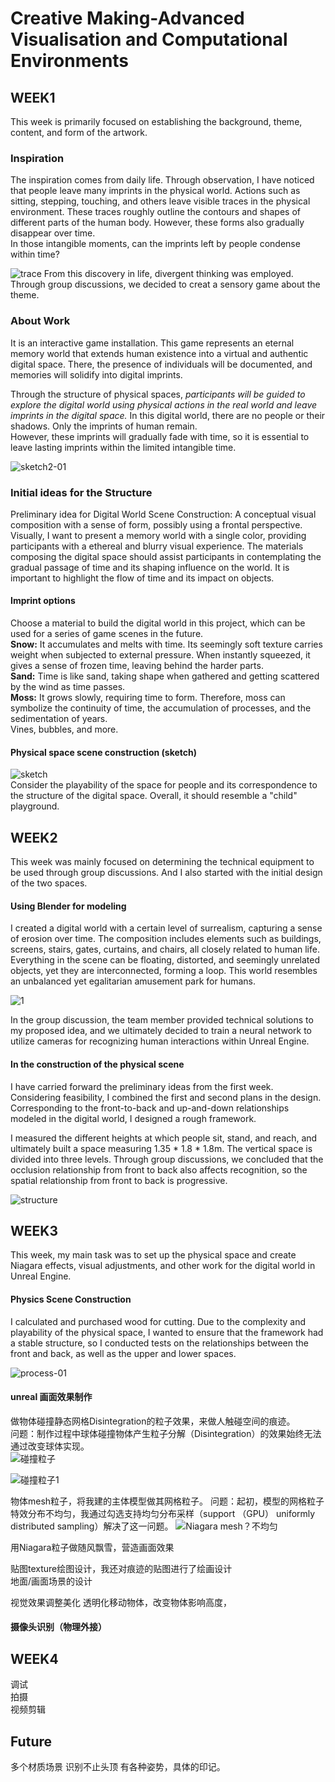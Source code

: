 # Creative Making-Advanced Visualisation and Computational Environments
## WEEK1
This week is primarily focused on establishing the background, theme, content, and form of the artwork.

### Inspiration  
The inspiration comes from daily life. Through observation, I have noticed that people leave many imprints in the physical world. Actions such as sitting, stepping, touching, and others leave visible traces in the physical environment. These traces roughly outline the contours and shapes of different parts of the human body. However, these forms also gradually disappear over time.  
In those intangible moments, can the imprints left by people condense within time?  

![trace](https://github.com/YirenWA/Creative-Making-Advanced-Visualisation-and-Computational-Environments/assets/119879041/c80dc11d-3893-411c-942d-ddccc92b23a0)
From this discovery in life, divergent thinking was employed. Through group discussions, we decided to creat  a sensory game about the theme.  

### About Work  
It is an interactive game installation. This game represents an eternal memory world that extends human existence into a virtual and authentic digital space. There, the presence of individuals will be documented, and memories will solidify into digital imprints.  

Through the structure of physical spaces, _participants will be guided to explore the digital world using physical actions in the real world and leave imprints in the digital space._ In this digital world, there are no people or their shadows. Only the imprints of human remain.  
However, these imprints will gradually fade with time, so it is essential to leave lasting imprints within the limited intangible time.  

![sketch2-01](https://github.com/YirenWA/Creative-Making-Advanced-Visualisation-and-Computational-Environments/assets/119879041/97249aec-e613-4fab-beac-45d81dff4981)

### Initial ideas for the Structure
Preliminary idea for Digital World Scene Construction: A conceptual visual composition with a sense of form, possibly using a frontal perspective. Visually, I want to present a memory world with a single color, providing participants with a ethereal and blurry visual experience.
The materials composing the digital space should assist participants in contemplating the gradual passage of time and its shaping influence on the world. It is important to highlight the flow of time and its impact on objects.    

#### Imprint options  
Choose a material to build the digital world in this project, which can be used for a series of game scenes in the future.   
__Snow:__ It accumulates and melts with time. Its seemingly soft texture carries weight when subjected to external pressure. When instantly squeezed, it gives a sense of frozen time, leaving behind the harder parts.  
__Sand:__ Time is like sand, taking shape when gathered and getting scattered by the wind as time passes.  
__Moss:__ It grows slowly, requiring time to form. Therefore, moss can symbolize the continuity of time, the accumulation of processes, and the sedimentation of years.  
Vines, bubbles, and more.  

#### Physical space scene construction (sketch)  

![sketch](https://github.com/YirenWA/Creative-Making-Advanced-Visualisation-and-Computational-Environments/assets/119879041/cf93bea0-e938-4b49-b10b-13644af1e356)  
Consider the playability of the space for people and its correspondence to the structure of the digital space. Overall, it should resemble a "child" playground.  


## WEEK2
This week was mainly focused on determining the technical equipment to be used through group discussions. And I also started with the initial design of the two spaces.   

#### Using Blender for modeling  
I created a digital world with a certain level of surrealism, capturing a sense of erosion over time. The composition includes elements such as buildings, screens, stairs, gates, curtains, and chairs, all closely related to human life. Everything in the scene can be floating, distorted, and seemingly unrelated objects, yet they are interconnected, forming a loop. This world resembles an unbalanced yet egalitarian amusement park for humans.  

![1](https://github.com/YirenWA/Creative-Making-Advanced-Visualisation-and-Computational-Environments/assets/119879041/9ab3f174-15e7-484a-8d7a-ad260e60d35e)

In the group discussion, the team member provided technical solutions to my proposed idea, and we ultimately decided to train a neural network to utilize cameras for recognizing human interactions within Unreal Engine.  

#### In the construction of the physical scene  
I have carried forward the preliminary ideas from the first week. Considering feasibility, I combined the first and second plans in the design. Corresponding to the front-to-back and up-and-down relationships modeled in the digital world, I designed a rough framework.

I measured the different heights at which people sit, stand, and reach, and ultimately built a space measuring 1.35 * 1.8 * 1.8m. The vertical space is divided into three levels. Through group discussions, we concluded that the occlusion relationship from front to back also affects recognition, so the spatial relationship from front to back is progressive.  

![structure](https://github.com/YirenWA/Creative-Making-Advanced-Visualisation-and-Computational-Environments/assets/119879041/744fef88-2d98-4f94-a036-de2fdc246bd3)
 

## WEEK3
This week, my main task was to set up the physical space and create Niagara effects, visual adjustments, and other work for the digital world in Unreal Engine.  

#### Physics Scene Construction  
I calculated and purchased wood for cutting. Due to the complexity and playability of the physical space, I wanted to ensure that the framework had a stable structure, so I conducted tests on the relationships between the front and back, as well as the upper and lower spaces.   

![process-01](https://github.com/YirenWA/Creative-Making-Advanced-Visualisation-and-Computational-Environments/assets/119879041/028f0b38-cee0-4e04-88d5-63d23ca4274e)
  
#### unreal 画面效果制作  
做物体碰撞静态网格Disintegration的粒子效果，来做人触碰空间的痕迹。  
问题：制作过程中球体碰撞物体产生粒子分解（Disintegration）的效果始终无法通过改变球体实现。  
![碰撞粒子](https://github.com/YirenWA/Creative-Making-Advanced-Visualisation-and-Computational-Environments/assets/119879041/530e2290-301e-4787-bbd9-a1ba3f84a392)

![碰撞粒子1](https://github.com/YirenWA/Creative-Making-Advanced-Visualisation-and-Computational-Environments/assets/119879041/36e240e1-9678-4b84-a85d-4b0e0d40600e)


物体mesh粒子，将我建的主体模型做其网格粒子。
问题：起初，模型的网格粒子特效分布不均匀，我通过勾选支持均匀分布采样（support （GPU） uniformly distributed sampling）解决了这一问题。 
![Niagara mesh？不均匀](https://github.com/YirenWA/Creative-Making-Advanced-Visualisation-and-Computational-Environments/assets/119879041/8cc0b26e-cca7-4f08-bdf3-4d5d3321b207)

用Niagara粒子做随风飘雪，营造画面效果

贴图texture绘图设计，我还对痕迹的贴图进行了绘画设计  
地面/画面场景的设计    

视觉效果调整美化 透明化移动物体，改变物体影响高度，

#### 摄像头识别（物理外接）

## WEEK4
调试  
拍摄  
视频剪辑

## Future
多个材质场景
识别不止头顶
有各种姿势，具体的印记。
